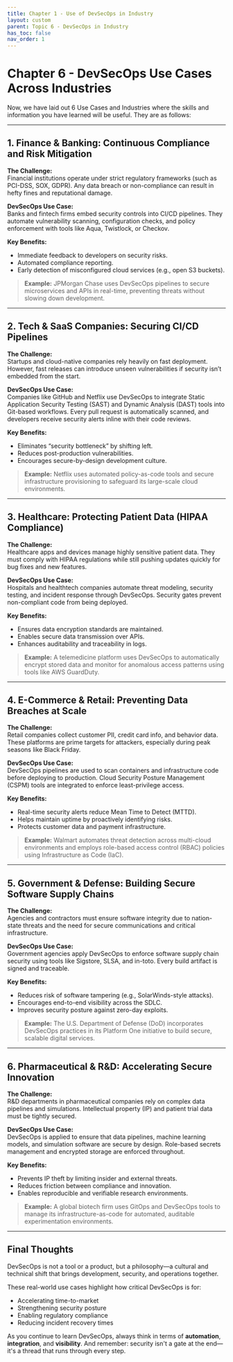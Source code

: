 ```yaml
---
title: Chapter 1 - Use of DevSecOps in Industry
layout: custom
parent: Topic 6 - DevSecOps in Industry
has_toc: false
nav_order: 1
---
```


# Chapter 6 - DevSecOps Use Cases Across Industries

Now, we have laid out 6 Use Cases and Industries where the skills and information you have learned will be useful. They are as follows:

---

## 1. Finance & Banking: Continuous Compliance and Risk Mitigation

**The Challenge:**  
Financial institutions operate under strict regulatory frameworks (such as PCI-DSS, SOX, GDPR). Any data breach or non-compliance can result in hefty fines and reputational damage.

**DevSecOps Use Case:**  
Banks and fintech firms embed security controls into CI/CD pipelines. They automate vulnerability scanning, configuration checks, and policy enforcement with tools like Aqua, Twistlock, or Checkov.

**Key Benefits:**
- Immediate feedback to developers on security risks.
- Automated compliance reporting.
- Early detection of misconfigured cloud services (e.g., open S3 buckets).

> **Example:** JPMorgan Chase uses DevSecOps pipelines to secure microservices and APIs in real-time, preventing threats without slowing down development.

---

## 2. Tech & SaaS Companies: Securing CI/CD Pipelines

**The Challenge:**  
Startups and cloud-native companies rely heavily on fast deployment. However, fast releases can introduce unseen vulnerabilities if security isn’t embedded from the start.

**DevSecOps Use Case:**  
Companies like GitHub and Netflix use DevSecOps to integrate Static Application Security Testing (SAST) and Dynamic Analysis (DAST) tools into Git-based workflows. Every pull request is automatically scanned, and developers receive security alerts inline with their code reviews.

**Key Benefits:**
- Eliminates “security bottleneck” by shifting left.
- Reduces post-production vulnerabilities.
- Encourages secure-by-design development culture.

> **Example:** Netflix uses automated policy-as-code tools and secure infrastructure provisioning to safeguard its large-scale cloud environments.

---

## 3. Healthcare: Protecting Patient Data (HIPAA Compliance)

**The Challenge:**  
Healthcare apps and devices manage highly sensitive patient data. They must comply with HIPAA regulations while still pushing updates quickly for bug fixes and new features.

**DevSecOps Use Case:**  
Hospitals and healthtech companies automate threat modeling, security testing, and incident response through DevSecOps. Security gates prevent non-compliant code from being deployed.

**Key Benefits:**
- Ensures data encryption standards are maintained.
- Enables secure data transmission over APIs.
- Enhances auditability and traceability in logs.

> **Example:** A telemedicine platform uses DevSecOps to automatically encrypt stored data and monitor for anomalous access patterns using tools like AWS GuardDuty.

---

## 4. E-Commerce & Retail: Preventing Data Breaches at Scale

**The Challenge:**  
Retail companies collect customer PII, credit card info, and behavior data. These platforms are prime targets for attackers, especially during peak seasons like Black Friday.

**DevSecOps Use Case:**  
DevSecOps pipelines are used to scan containers and infrastructure code before deploying to production. Cloud Security Posture Management (CSPM) tools are integrated to enforce least-privilege access.

**Key Benefits:**
- Real-time security alerts reduce Mean Time to Detect (MTTD).
- Helps maintain uptime by proactively identifying risks.
- Protects customer data and payment infrastructure.

> **Example:** Walmart automates threat detection across multi-cloud environments and employs role-based access control (RBAC) policies using Infrastructure as Code (IaC).

---

## 5. Government & Defense: Building Secure Software Supply Chains

**The Challenge:**  
Agencies and contractors must ensure software integrity due to nation-state threats and the need for secure communications and critical infrastructure.

**DevSecOps Use Case:**  
Government agencies apply DevSecOps to enforce software supply chain security using tools like Sigstore, SLSA, and in-toto. Every build artifact is signed and traceable.

**Key Benefits:**
- Reduces risk of software tampering (e.g., SolarWinds-style attacks).
- Encourages end-to-end visibility across the SDLC.
- Improves security posture against zero-day exploits.

> **Example:** The U.S. Department of Defense (DoD) incorporates DevSecOps practices in its Platform One initiative to build secure, scalable digital services.

---

## 6. Pharmaceutical & R&D: Accelerating Secure Innovation

**The Challenge:**  
R&D departments in pharmaceutical companies rely on complex data pipelines and simulations. Intellectual property (IP) and patient trial data must be tightly secured.

**DevSecOps Use Case:**  
DevSecOps is applied to ensure that data pipelines, machine learning models, and simulation software are secure by design. Role-based secrets management and encrypted storage are enforced throughout.

**Key Benefits:**
- Prevents IP theft by limiting insider and external threats.
- Reduces friction between compliance and innovation.
- Enables reproducible and verifiable research environments.

> **Example:** A global biotech firm uses GitOps and DevSecOps tools to manage its infrastructure-as-code for automated, auditable experimentation environments.

---

## Final Thoughts

DevSecOps is not a tool or a product, but a philosophy—a cultural and technical shift that brings development, security, and operations together.

These real-world use cases highlight how critical DevSecOps is for:
- Accelerating time-to-market
- Strengthening security posture
- Enabling regulatory compliance
- Reducing incident recovery times

As you continue to learn DevSecOps, always think in terms of **automation**, **integration**, and **visibility**. And remember: security isn't a gate at the end—it's a thread that runs through every step.

